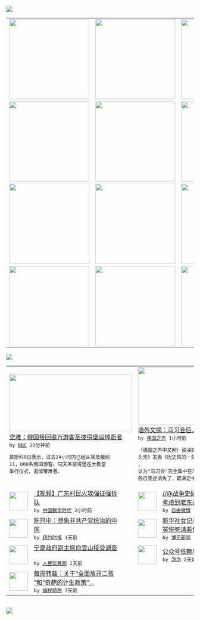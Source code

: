 

<a href="https://github.com/greatfire/z/raw/master/FreeBrowser.apk"><img src="https://raw.githubusercontent.com/greatfire/wiki/master/x/header.png" /></a><table><tr><td width="262" align="center" valign="center"><a href="https://github.com/greatfire/wiki/wiki/nyt" title="纽约时报中文网 国际纵览"><img src="https://raw.githubusercontent.com/greatfire/wiki/master/x/nyt_flag.png" width="215"/></a></td><td width="262" align="center" valign="center"><a href="https://github.com/greatfire/wiki/wiki/dw" title=""><img src="https://raw.githubusercontent.com/greatfire/wiki/master/x/dw_flag.png" width="215"/></a></td><td width="262" align="center" valign="center"><a href="https://github.com/greatfire/wiki/wiki/rmjd" title=""><img src="https://raw.githubusercontent.com/greatfire/wiki/master/x/rmjd_flag.png" width="215"/></a></td></tr><tr><td width="262" align="center" valign="center"><a href="https://github.com/paopaonetizen/website" title="泡泡 - 未经审查的互联网信息"><img src="https://raw.githubusercontent.com/greatfire/wiki/master/x/pp_flag.png" width="215"/></a></td><td width="262" align="center" valign="center"><a href="https://github.com/getlantern/mirror" title="以及自由微博和GreatFire.org官方中文论坛"><img src="https://raw.githubusercontent.com/greatfire/wiki/master/x/lantern_flag.png" width="215"/></a></td><td width="262" align="center" valign="center"><a href="https://github.com/cdtmirrors/m/" title=""><img src="https://raw.githubusercontent.com/greatfire/wiki/master/x/cdt_flag.png" width="215"/></a></td></tr><tr><td width="262" align="center" valign="center"><a href="https://github.com/program-think/blog" title="编程随想的博客"><img src="https://raw.githubusercontent.com/greatfire/wiki/master/x/pt_flag.png" width="215"/></a></td><td width="262" align="center" valign="center"><a href="https://github.com/greatfire/wiki/wiki/bbc" title=""><img src="https://raw.githubusercontent.com/greatfire/wiki/master/x/bbc_flag.png" width="215"/></a></td><td width="262" align="center" valign="center"><a href="https://github.com/freeweibo/s" title="自由微博 - 匿名和不受屏蔽的新浪微博搜索"><img src="https://raw.githubusercontent.com/greatfire/wiki/master/x/fw_flag.png" width="215"/></a></td></tr><tr><td width="262" align="center" valign="center"><a href="https://github.com/greatfire/wiki/wiki/google" title=""><img src="https://raw.githubusercontent.com/greatfire/wiki/master/x/google_flag.png" width="215"/></a></td><td width="262" align="center" valign="center"><a href="https://github.com/bxnews/boxun" title=""><img src="https://raw.githubusercontent.com/greatfire/wiki/master/x/bx_flag.png" width="215"/></a></td><td width="262" align="center" valign="center"><a href="https://github.com/greatfire/wiki/wiki/open-source" title="欢迎访问GreatFire.org开发者项目网站"><img src="https://raw.githubusercontent.com/greatfire/wiki/master/x/open-source_flag.png" width="215"/></a></td></tr></table><img src="https://raw.githubusercontent.com/greatfire/wiki/master/x/newsfeed text.png" /><table cols="4"><tr><td colspan="2" width="380"><a href="http://www.bbc.com/zhongwen/simp/world/2015/11/151108_russian_egypt_tourists_memorial"><img src="http://a.files.bbci.co.uk/worldservice/live/assets/images/2015/11/01/151101112754_st_petersburg_pulkovo_144x81_afp_nocredit.jpg" width="330" height="156"/></a></br><a href="http://www.bbc.com/zhongwen/simp/world/2015/11/151108_russian_egypt_tourists_memorial">空难：俄国接回逾万游客圣彼得堡追悼逝者</a></br><kbd> by <a href="http://www.bbc.co.uk/zhongwen/simp">BBC</a> 28分钟前 </kbd></br><pre>莫斯科8日表示，过去24小时内已经从埃及接回<br/>11，000名俄国游客。同天圣彼得堡在大教堂<br/>举行仪式，追悼罹难者。</pre></td><td colspan="2" width="380"><a href="http://dw.com/p/1H1sW?maca=chi-GK-text-greatfire-all-chinese-15625-xml-mrss"><img src="http://www.dw.com/image/0,,18834388_302,00.jpg" width="330" height="156"/></a></br><a href="http://dw.com/p/1H1sW?maca=chi-GK-text-greatfire-all-chinese-15625-xml-mrss">墙外文摘：马习会后，台湾更好还是更糟？</a></br><kbd> by <a href="http://dw.de">德国之声</a> 1小时前 </kbd></br><pre>（德国之声中文网）资深媒体人庄丰嘉在台湾《新<br/>头壳》发表《历史性的一刻，为中华民国奏挽歌》<br/>， 认为"马习会"完全集中在巩固一中原则上，<br/>各自表述消失了，既满足中方所...</pre></td></tr><tr><td><img src="http://chinadigitaltimes.net/chinese/files/2015/11/%E5%BC%BA%E6%8B%862.png" width="50" height="50"/></td><td width="280"><a href="http://feedproxy.google.com/~r/chinadigitaltimes/lfzc/~3/8_I9BFXRc64/">【视频】广东村民火攻强征强拆<br/>队</a></br><kbd> by <a href="http://chinadigitaltimes.net/chinese/">中国数字时代</a> 2小时前 </kbd></td><td><img src="http://ww1.sinaimg.cn/large/3e518583jw1exto9csnsgj20hs0vkte5.jpg" width="50" height="50"/></td><td width="280"><a href="https://freeweibo.com/weibo/3906976700282786">//@战争史研究WHS:然而<br/>考虑到老东西们基本全都...</a></br><kbd> by <a href="https://freeweibo.com/">自由微博</a> 4小时前 </kbd></td></tr><tr><td><img src="http://static01.nyt.com/images/2015/10/29/world/29SINO-CHAN/29SINO-CHAN-articleInline-v2.jpg" width="50" height="50"/></td><td width="280"><a href="https://d3qlz4p8smvoli.cloudfront.net/china/20151102/c02sino-chan/">陈冠中：想象非共产党统治的中<br/>国</a></br><kbd> by <a href="http://m.cn.nytimes.com/">纽约时报</a> 1天前 </kbd></td><td><img src="http://www.open.com.hk/images/upload_images/20151023reader.jpg" width="50" height="50"/></td><td width="280"><a href="http://www.boxun.com/news/gb/china/2015/11/201511071535.shtml">新华社女记者齐力反腐受迫害含<br/>冤惨死请看博讯热点：打...</a></br><kbd> by <a href="http://www.boxun.com">博讯新闻</a> 2天前 </kbd></td></tr><tr><td><img src="http://www.rmjdw.com/uploads/151106/3-151106230TGY.jpg" width="50" height="50"/></td><td width="280"><a href="http://www.rmjdw.com//yongguandangan/20151106/15228.html">宁夏政府副主席白雪山接受调查<br/> </a></br><kbd> by <a href="http://www.rmjdw.com/">人民监督网</a> 2天前 </kbd></td><td><img src="https://raw.githubusercontent.com/greatfire/wiki/master/x/pp_logo.png" width="50" height="50"/></td><td width="280"><a href="https://pao-pao.net/article/632">公众号依赖和脸书亲中</a></br><kbd> by <a href="https://pao-pao.net">泡泡</a> 2天前 </kbd></td></tr><tr><td><img src="http://lh6.googleusercontent.com/MH162mSTCHN2J7iuXf6MlEXTZBCYTg2RNQoRlRpGnqfV8V8uFBilZ_i3KV95WU4nptN78DgJFesUjnmfg9mewa0OOJ-kqX1ThmWGzDaCofbLF-JsDb2dYvbiLrkpliX0EEt0y_6P6Q" width="50" height="50"/></td><td width="280"><a href="http://feedproxy.google.com/~r/programthink/~3/2g8zsytIIO8/weekly-share-93.html">每周转载：关于“全面放开二孩<br/>”和“奇葩的计生政策”...</a></br><kbd> by <a href="http://program-think.blogspot.com">编程随想</a> 7天前 </kbd></td></table></br><a href="https://github.com/greatfire/z/raw/master/FreeBrowser.apk"><img src="https://raw.githubusercontent.com/greatfire/wiki/master/x/download app.png" /></a>